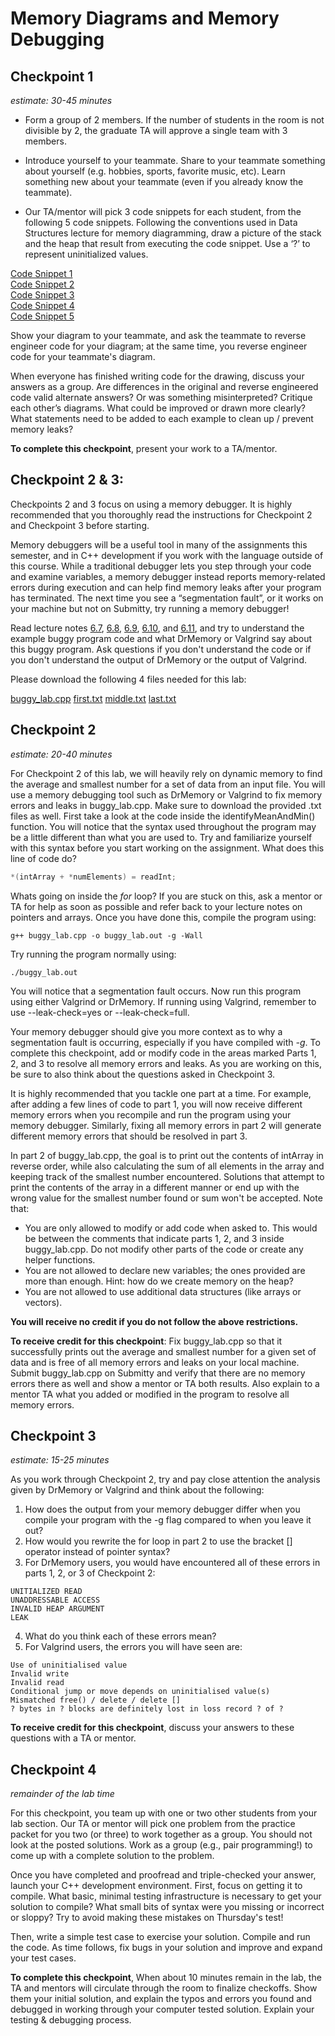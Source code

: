 # Memory Diagrams and Memory Debugging

## Checkpoint 1
*estimate: 30-45 minutes*

- Form a group of 2 members. If the number of students in the room is not divisible by 2, the graduate TA will approve a single team with 3 members.

- Introduce yourself to your teammate. Share to your teammate something about yourself (e.g. hobbies, sports, favorite music, etc). Learn something new about your teammate (even if you already know the teammate).

- Our TA/mentor will pick 3 code snippets for each student, from the following 5 code snippets. Following the conventions used in Data Structures lecture for memory diagramming, draw a picture of the stack and the heap that result from executing the code snippet. Use a ‘?’ to represent uninitialized values.

[Code Snippet 1](fruits.cpp)  
[Code Snippet 2](grains.cpp)  
[Code Snippet 3](desserts.cpp)  
[Code Snippet 4](veggies.cpp)  
[Code Snippet 5](protein.cpp)  

Show your diagram to your teammate, and ask the teammate to reverse engineer code for your diagram; at the same time, you reverse engineer code for your teammate's diagram.

When everyone has finished writing code for the drawing, discuss your answers as a group. Are differences in the original and reverse engineered code valid alternate answers? Or was something misinterpreted? Critique each other’s diagrams. What could be improved or drawn more clearly? What statements need to be added to each example to clean up / prevent memory leaks?

**To complete this checkpoint**, present your work to a TA/mentor.

## Checkpoint 2 & 3:

Checkpoints 2 and 3 focus on using a memory debugger. It is highly recommended that you thoroughly read the instructions for Checkpoint 2 and Checkpoint 3 before starting.

Memory debuggers will be a useful tool in many of the assignments this semester, and in C++ development if you work with the language outside of this course. While a traditional debugger lets you step through your code and examine variables, a memory debugger instead reports memory-related errors during execution and can help find memory leaks after your program has terminated. The next time you see a “segmentation fault”, or it works on your machine but not on Submitty, try running a memory debugger!

Read lecture notes [6.7](../../lectures/06_memory#67-memory-debugging), [6.8](../../lectures/06_memory#68-sample-buggy-program), [6.9](../../lectures/06_memory#69-using-dr-memory-httpwwwdrmemoryorg), [6.10](../../lectures/06_memory#610-using-valgrind-httpvalgrindorg), and [6.11](../../lectures/06_memory#610-using-valgrind-httpvalgrindorg), and try to understand the example buggy program code and what DrMemory or Valgrind say about this buggy program. Ask questions if you don't understand the code or if you don't understand the output of DrMemory or the output of Valgrind.

Please download the following 4 files needed for this lab:

[buggy_lab.cpp](./buggy_lab.cpp)
[first.txt](./first.txt)
[middle.txt](./middle.txt)
[last.txt](./last.txt)

## Checkpoint 2
*estimate: 20-40 minutes*

For Checkpoint 2 of this lab, we will heavily rely on dynamic memory to find the average and smallest number for a set of data from an input file. You will use a memory debugging tool such as DrMemory or Valgrind to fix memory errors and leaks in buggy_lab.cpp. Make sure to download the provided .txt files as well.
First take a look at the code inside the identifyMeanAndMin() function. You will notice that the syntax used
throughout the program may be a little different than what you are used to. Try and familiarize yourself with
this syntax before you start working on the assignment. What does this line of code do?

```cpp
*(intArray + *numElements) = readInt;
```

Whats going on inside the *for* loop? If you are stuck on this, ask a mentor or TA for help as
soon as possible and refer back to your lecture notes on pointers and arrays.
Once you have done this, compile the program using:
```console
g++ buggy_lab.cpp -o buggy_lab.out -g -Wall
```

Try running the program normally using:

```console
./buggy_lab.out
```

You will notice that a segmentation fault occurs. Now run this program using either Valgrind or DrMemory. If running using Valgrind, remember to use --leak-check=yes or --leak-check=full.

Your memory debugger should give you more context as to why a segmentation fault is occurring, especially if you have compiled with *-g*. To complete this checkpoint, add or modify code in the areas marked Parts 1, 2, and 3 to resolve all memory errors and leaks. As you are working on this, be sure to also think about the questions asked in Checkpoint 3.

It is highly recommended that you tackle one part at a time. For example, after adding a few lines of code to part 1, you will now receive different memory errors when you recompile and run the program using your memory debugger. Similarly, fixing all memory errors in part 2 will generate different memory errors that should be resolved in part 3.

In part 2 of buggy_lab.cpp, the goal is to print out the contents of intArray in reverse order, while also calculating the sum of all elements in the array and keeping track of the smallest number encountered. Solutions that attempt to print the contents of the array in a different manner or end up with the wrong
value for the smallest number found or sum won't be accepted.
Note that:
- You are only allowed to modify or add code when asked to. This would be between the comments that
indicate parts 1, 2, and 3 inside buggy_lab.cpp. Do not modify other parts of the code or create any
helper functions.
- You are not allowed to declare new variables; the ones provided are more than enough. Hint: how do
we create memory on the heap?
- You are not allowed to use additional data structures (like arrays or vectors).

**You will receive no credit if you do not follow the above restrictions.**

**To receive credit for this checkpoint**: Fix buggy_lab.cpp so that it successfully prints out the average
and smallest number for a given set of data and is free of all memory errors and leaks on your local machine.
Submit buggy_lab.cpp on Submitty and verify that there are no memory errors there as well and show a
mentor or TA both results. Also explain to a mentor TA what you added or modified in the program to
resolve all memory errors.

## Checkpoint 3
*estimate: 15-25 minutes*

As you work through Checkpoint 2, try and pay close attention the analysis given by DrMemory or Valgrind
and think about the following:

1. How does the output from your memory debugger differ when you compile your program with the -g
flag compared to when you leave it out?
2. How would you rewrite the for loop in part 2 to use the bracket [] operator instead of pointer syntax?
3. For DrMemory users, you would have encountered all of these errors in parts 1, 2, or 3 of Checkpoint 2:

```console
UNITIALIZED READ
UNADDRESSABLE ACCESS
INVALID HEAP ARGUMENT
LEAK
```

4. What do you think each of these errors mean?
5. For Valgrind users, the errors you will have seen are:
```console
Use of uninitialised value
Invalid write
Invalid read
Conditional jump or move depends on uninitialised value(s)
Mismatched free() / delete / delete []
? bytes in ? blocks are definitely lost in loss record ? of ?
```

**To receive credit for this checkpoint**, discuss your answers to these questions with a TA or mentor.

## Checkpoint 4
*remainder of the lab time*

For this checkpoint, you team up with one or two other students from your lab section. Our TA or mentor will pick one problem from the practice packet for you two (or three) to work together as a group. You should not look at the posted solutions. Work as a group (e.g., pair programming!) to come up with a complete solution to the problem.

Once you have completed and proofread and triple-checked your answer, launch your C++ development environment. First, focus on getting it to compile. What basic, minimal testing infrastructure is necessary to get your solution to compile?  What small bits of syntax were you missing or incorrect or sloppy? Try to avoid making these mistakes on Thursday's test!

Then, write a simple test case to exercise your solution. Compile and run the code. As time follows, fix bugs in your solution and improve and expand your test cases.

**To complete this checkpoint**, When about 10 minutes remain in the lab, the TA and mentors will circulate through the room to finalize checkoffs. Show them your initial solution, and explain the typos and errors you found and debugged in working through your computer tested solution. Explain your testing & debugging process.

